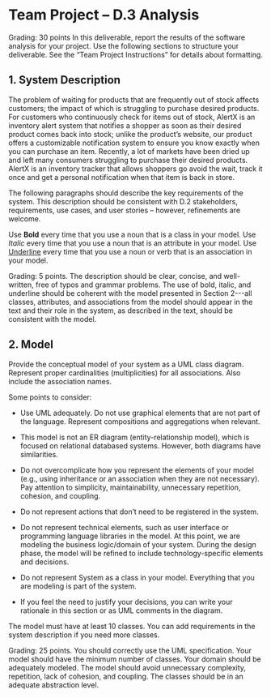 # Team Project – D.3 Analysis

Grading: 30 points
In this deliverable, report the results of the software analysis for your project. Use the following
sections to structure your deliverable. See the “Team Project Instructions” for details about
formatting. 

## 1. System Description
  The problem of waiting for products that are frequently out of stock affects customers; the impact of which is struggling to purchase desired products. For customers who continuously check for items out of stock, AlertX is an inventory alert system that notifies a shopper as soon as their desired product comes back into stock; unlike the product’s website, our product offers a customizable notification system to ensure you know exactly when you can purchase an item. Recently, a lot of markets have been dried up and left many consumers struggling to purchase their desired products. AlertX is an inventory tracker that allows shoppers go avoid the wait, track it once and get a personal notification when that item is back in store. 

The following paragraphs should describe the key requirements of the system. This
description should be consistent with D.2 stakeholders, requirements, use cases, and user
stories – however, refinements are welcome. 

Use **Bold** every time that you use a noun that is a class in your model. Use *Italic* every
time that you use a noun that is an attribute in your model. Use <u>Underline</u> every time
that you use a noun or verb that is an association in your model. 

Grading: 5 points. The description should be clear, concise, and well-written, free of typos
and grammar problems. The use of bold, italic, and underline should be coherent with
the model presented in Section 2---all classes, attributes, and associations from the model
should appear in the text and their role in the system, as described in the text, should be
consistent with the model. 

## 2. Model
Provide the conceptual model of your system as a UML class diagram. Represent proper
cardinalities (multiplicities) for all associations. Also include the association names. 

Some points to consider:
* Use UML adequately. Do not use graphical elements that are not part of the
language. Represent compositions and aggregations when relevant. 

* This model is not an ER diagram (entity-relationship model), which is focused on
relational databased systems. However, both diagrams have similarities. 

* Do not overcomplicate how you represent the elements of your model (e.g., using
inheritance or an association when they are not necessary). Pay attention to
simplicity, maintainability, unnecessary repetition, cohesion, and coupling.

* Do not represent actions that don’t need to be registered in the system.

* Do not represent technical elements, such as user interface or programming
language libraries in the model. At this point, we are modeling the business
logic/domain of your system. During the design phase, the model will be refined
to include technology-specific elements and decisions. 

* Do not represent System as a class in your model. Everything that you are
modeling is part of the system.

* If you feel the need to justify your decisions, you can write your rationale in this
section or as UML comments in the diagram.

The model must have at least 10 classes. You can add requirements in the system
description if you need more classes. 

Grading: 25 points. You should correctly use the UML specification. Your model should
have the minimum number of classes. Your domain should be adequately modeled. The
model should avoid unnecessary complexity, repetition, lack of cohesion, and coupling.
The classes should be in an adequate abstraction level.
